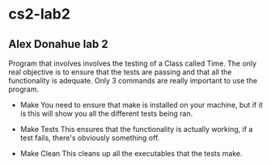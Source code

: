 # cs2-lab2
## Alex Donahue lab 2

Program that involves involves the testing of a Class called Time. The only real objective is to ensure
that the tests are passing and that all the functionality is adequate. Only 3 commands are really
important to use the program.

- Make
You need to ensure that make is installed on your machine, but if it is this will show you all
the different tests being ran.

- Make Tests
This ensures that the functionality is actually working, if a test fails, there's obviously something off.

- Make Clean
This cleans up all the executables that the tests make.

